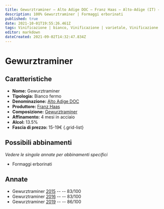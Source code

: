 ```yaml
---
title: Gewurztraminer – Alto Adige DOC – Franz Haas – Alto-Adige (IT) – 15-19€ – 2★-3★
description: 100% Gewurztraminer | Formaggi erborinati
published: true
date: 2021-10-01T19:55:26.461Z
tags: Vinificazione | bianco, Vinificazione | varietale, Vinificazione | fermo, Valutazioni | 3 stelle, Regione | Alto-Adige (IT), Prezzi | 15-19€, Alimento | formaggi, 
editor: markdown
dateCreated: 2021-09-02T14:32:47.834Z
---
```


# Gewurztraminer

## Caratteristiche
- **Nome:** Gewurztraminer
- **Tipologia:** Bianco fermo
- **Denominazione:** [Alto Adige DOC](/denominazioni/Italia/Alto-Adige/DOC/Alto-Adige)
- **Produttore:** [Franz Haas](/produttori/Italia/Alto-Adige/Franz-Haas) 
- **Composizione:** [Gewurztraminer](/vitigni/Germania/gewurztraminer)
- **Affinamento:** 4 mesi in acciaio
- **Alcol:** 13.5%
- **Fascia di prezzo:** 15-19€
{.grid-list}

## Possibili abbinamenti
*Vedere le singole annate per abbinamenti specifici*

- Formaggi erborinati


## Annate
- Gewurztraminer [2015](/vini/Italia/Alto-Adige/Franz-Haas/Gewurztraminer/2015) -- <span class="star-2"></span> -- 83/100 
- Gewurztraminer [2016](/vini/Italia/Alto-Adige/Franz-Haas/Gewurztraminer/2016) -- <span class="star-2"></span> -- 83/100  
- Gewurztraminer [2019](/vini/Italia/Alto-Adige/Franz-Haas/Gewurztraminer/2019) -- <span class="star-3"></span> -- 86/100  